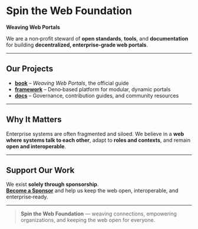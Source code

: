 # Spin the Web Foundation

**Weaving Web Portals**

We are a non‑profit steward of **open standards**, **tools**, and **documentation** for building **decentralized, enterprise‑grade web portals**.

---

## Our Projects
- **[book](https://github.com/spintheweb/book)** – *Weaving Web Portals*, the official guide
- **[framework](https://github.com/spintheweb/framework)** – Deno‑based platform for modular, dynamic portals  
- **[docs](https://github.com/spintheweb/docs)** – Governance, contribution guides, and community resources  

---

## Why It Matters
Enterprise systems are often fragmented and siloed. We believe in a **web where systems talk to each other**, adapt to **roles and contexts**, and remain **open and interoperable**.

---

## Support Our Work
We exist **solely through sponsorship**.  
[**Become a Sponsor**](https://github.com/sponsors/spintheweb) and help us keep the web open, interoperable, and enterprise‑ready.

---

> **Spin the Web Foundation** — weaving connections, empowering organizations, and keeping the web open for everyone.
